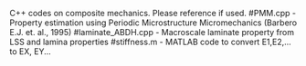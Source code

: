 C++ codes on composite mechanics. Please reference if used.
#PMM.cpp - Property estimation using Periodic Microstructure Micromechanics (Barbero E.J. et. al., 1995)
#laminate_ABDH.cpp - Macroscale laminate property from LSS and lamina properties
#stiffness.m - MATLAB code to convert E1,E2,... to EX, EY...
